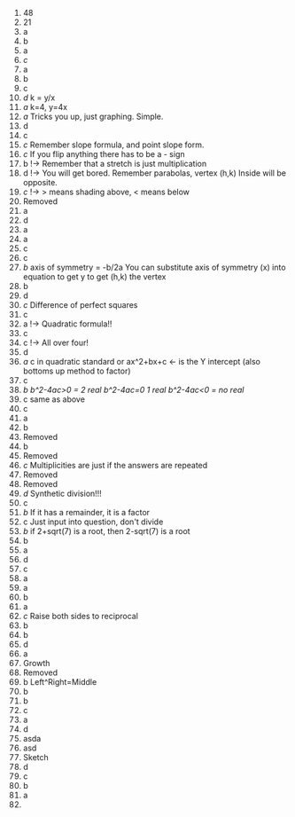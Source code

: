 1. 48
2. 21
3. a
4. b
5. a
6. *c*
7. a
8. b
9. c
10. *d*    k = y/x
11. *a*    k=4, y=4x
12. *a*    Tricks you up, just graphing. Simple.
13. d
14. c
15. *c*   Remember slope formula, and point slope form.
16. *c*   If you flip anything there has to be a - sign
17. b  !-> Remember that a stretch is just multiplication
18. d  !-> You will get bored. Remember parabolas, vertex (h,k) Inside will be opposite.
19. *c*  !-> > means shading above, < means below
20. Removed
21. a
22. d
23. a
24. a
25. c
26. c
27. *b*    axis of symmetry = -b/2a You can substitute axis of symmetry (x) into equation to get y to get (h,k) the vertex
28. b
29. d
30. *c*    Difference of perfect squares
31. c
32. a  !-> Quadratic formula!!
33. c
34. c  !-> All over four!
35. d
36. *a* c in quadratic standard or ax^2+bx+c <- is the Y intercept (also bottoms up method to factor)
37. c
38. *b*   _b^2-4ac>0 = 2 real b^2-4ac=0 1 real b^2-4ac<0 = no real_
39. c same as above
40. c
41. a
42. b
43. Removed
44. b
45. Removed
46. *c*   Multiplicities are just if the answers are repeated
47. Removed
48. Removed
49. *d*  Synthetic division!!!
50. c
51. *b* If it has a remainder, it is a factor
52. c Just input into question, don't divide
53. *b* if 2+sqrt(7) is a root, then 2-sqrt(7) is a root
54. b
55. a
56. d
57. c
58. a
59. a
60. b
61. a
62.  *c*  Raise both sides to reciprocal
63. b
64. b
65. d
66. a
67. Growth
68. Removed
69. b Left^Right=Middle
70. b
71. b
72. c
73. a
74. d
75. asda
76. asd
77. Sketch
78. d
79. c
80. b
81. a
82. 